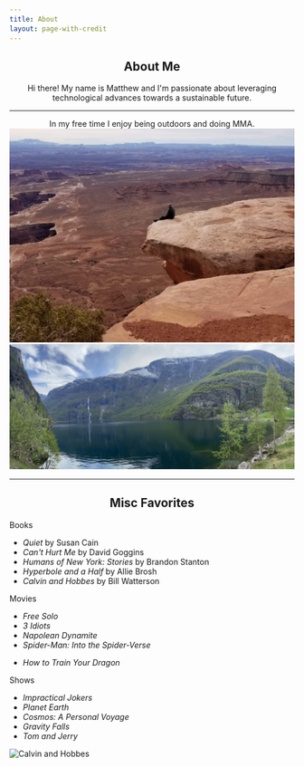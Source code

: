 ```yaml
---
title: About
layout: page-with-credit
---
```


<!-- ![Profile Image]({{ site.url }}/{{ site.picture }}) -->

<!-- <img src="/assets/images/about-pic.jpg" alt="Matthew Dong About" style="width:200px;
    height: auto; display: block; margin: 0 auto;"> -->

<center> <h2> About Me </h2> </center>

<center>  Hi there!  My name is Matthew and I'm passionate about leveraging technological advances towards a sustainable future.</center>

---

<center> In my free time I enjoy being outdoors and doing MMA. </center>

<img src="/assets/images/utah.jpg" alt="utah" class='bigger-image'>
<br>
<img src="/assets/images/norway-fjord.jpg" alt="norway" class='bigger-image'>
<br>
<!-- <img src="/assets/images/backpacking.jpg" alt="backpacking" class='bigger-image'> -->
<!-- <img src="/assets/images/cal-boxing.jpg" alt="Cal Boxing" class='bigger-image'> -->

---

<center> <h2> Misc Favorites </h2> </center>

Books

- _Quiet_ by Susan Cain 
- _Can't Hurt Me_ by David Goggins 
- _Humans of New York: Stories_ by Brandon Stanton
- _Hyperbole and a Half_ by Allie Brosh
- _Calvin and Hobbes_ by Bill Watterson

Movies

- _Free Solo_ 
- _3 Idiots_ 
- _Napolean Dynamite_
- _Spider-Man: Into the Spider-Verse_
<!-- - _Fight Club_  -->
- _How to Train Your Dragon_
<!-- - _Wreck it Ralph_ -->

Shows

- _Impractical Jokers_
- _Planet Earth_	
- _Cosmos: A Personal Voyage_ 
- _Gravity Falls_  
- _Tom and Jerry_


<img class="bigger-image" src="{{ site.url }}/assets/images/calvin-and-hobbes.png" alt="Calvin and Hobbes"/>


<!-- <p class="extra">
	Site template: 
    <a class="link" href="https://github.com/sergiokopplin/indigo" target="_blank">Indigo theme by Kopplin</a>
</p> -->

<!-- ### Inspirational Figures
1. Susan Cain 
1. Cal Newport 
1. David Goggins 
1. David Attenborough  
1. Aaron Swartz
1. Greta Thunberg
-->
